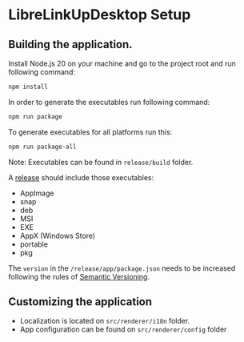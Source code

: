 # LibreLinkUpDesktop Setup

## Building the application.

Install Node.js 20 on your machine and go to the project root and run following command:

```bash
npm install
```

In order to generate the executables run following command:

```bash
npm run package
```

To generate executables for all platforms run this:

```bash
npm run package-all
```

Note: Executables can be found in `release/build` folder.

A [release](https://github.com/Crazy-Marvin/LibreLinkUpDesktop/releases)
should include those executables:
- AppImage
- snap
- deb
- MSI
- EXE
- AppX (Windows Store)
- portable
- pkg

The ```version``` in the ```/release/app/package.json``` needs to be increased following the rules of [Semantic Versioning](https://semver.org/).

## Customizing the application

- Localization is located on `src/renderer/i18n` folder.
- App configuration can be found on `src/renderer/config` folder
